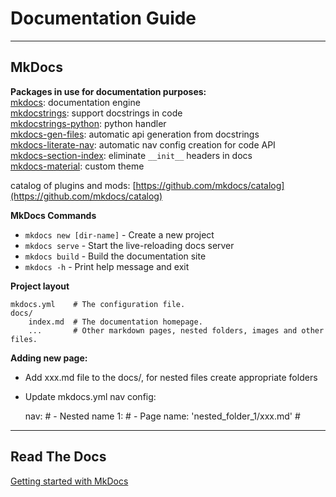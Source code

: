 
# Documentation Guide

---
## MkDocs

**Packages in use for documentation purposes:**  
[mkdocs](https://www.mkdocs.org): documentation engine  
[mkdocstrings](https://mkdocstrings.github.io/): support docstrings in code  
[mkdocstrings-python](https://mkdocstrings.github.io/python/): python handler  
[mkdocs-gen-files](https://github.com/oprypin/mkdocs-gen-files): automatic api generation from docstrings  
[mkdocs-literate-nav](https://github.com/oprypin/mkdocs-literate-nav): automatic nav config creation for code API   
[mkdocs-section-index](https://github.com/oprypin/mkdocs-section-index): eliminate `__init__` headers in docs   
[mkdocs-material](https://github.com/squidfunk/mkdocs-material): custom theme

catalog of plugins and mods: [https://github.com/mkdocs/catalog](https://github.com/mkdocs/catalog)

**MkDocs Commands**

* `mkdocs new [dir-name]` - Create a new project
* `mkdocs serve` - Start the live-reloading docs server
* `mkdocs build` - Build the documentation site
* `mkdocs -h` - Print help message and exit

**Project layout**  

    mkdocs.yml    # The configuration file.
    docs/
        index.md  # The documentation homepage.
        ...       # Other markdown pages, nested folders, images and other files.

**Adding new page:**  

* Add xxx.md file to the docs/, for nested files create appropriate folders  
* Update mkdocs.yml nav config:  

    nav:                                      #
      - Nested name 1:                        # 
        - Page name: 'nested_folder_1/xxx.md' #

---
## Read The Docs
[Getting started with MkDocs](https://docs.readthedocs.io/en/stable/intro/getting-started-with-mkdocs.html)